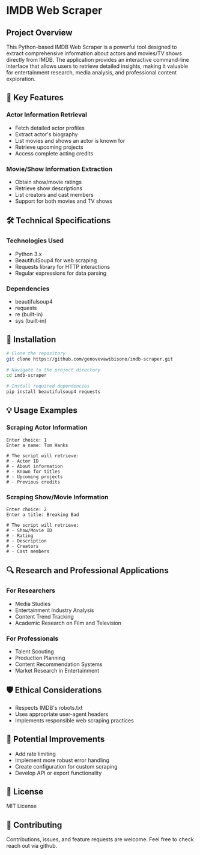 # IMDB Web Scraper

## Project Overview

This Python-based IMDB Web Scraper is a powerful tool designed to extract comprehensive information about actors and movies/TV shows directly from IMDB. The application provides an interactive command-line interface that allows users to retrieve detailed insights, making it valuable for entertainment research, media analysis, and professional content exploration.

## 🌟 Key Features

### Actor Information Retrieval
- Fetch detailed actor profiles
- Extract actor's biography
- List movies and shows an actor is known for
- Retrieve upcoming projects
- Access complete acting credits

### Movie/Show Information Extraction
- Obtain show/movie ratings
- Retrieve show descriptions
- List creators and cast members
- Support for both movies and TV shows

## 🛠 Technical Specifications

### Technologies Used
- Python 3.x
- BeautifulSoup4 for web scraping
- Requests library for HTTP interactions
- Regular expressions for data parsing

### Dependencies
- beautifulsoup4
- requests
- re (built-in)
- sys (built-in)

## 🚀 Installation

```bash
# Clone the repository
git clone https://github.com/genovevawibisono/imdb-scraper.git

# Navigate to the project directory
cd imdb-scraper

# Install required dependencies
pip install beautifulsoup4 requests
```

## 💡 Usage Examples

### Scraping Actor Information
```
Enter choice: 1
Enter a name: Tom Hanks

# The script will retrieve:
# - Actor ID
# - About information
# - Known for titles
# - Upcoming projects
# - Previous credits
```

### Scraping Show/Movie Information
```
Enter choice: 2
Enter a title: Breaking Bad

# The script will retrieve:
# - Show/Movie ID
# - Rating
# - Description
# - Creators
# - Cast members
```

## 🔍 Research and Professional Applications

### For Researchers
- Media Studies
- Entertainment Industry Analysis
- Content Trend Tracking
- Academic Research on Film and Television

### For Professionals
- Talent Scouting
- Production Planning
- Content Recommendation Systems
- Market Research in Entertainment

## 🛡️ Ethical Considerations
- Respects IMDB's robots.txt
- Uses appropriate user-agent headers
- Implements responsible web scraping practices

## 🔧 Potential Improvements
- Add rate limiting
- Implement more robust error handling
- Create configuration for custom scraping
- Develop API or export functionality

## 📄 License
MIT License

## 👥 Contributing
Contributions, issues, and feature requests are welcome. Feel free to check reach out via github.
